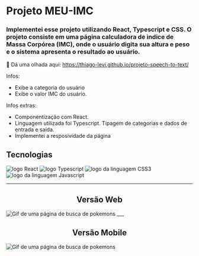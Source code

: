 
# Projeto MEU-IMC

### Implementei esse projeto utilizando React, Typescript e CSS. O projeto consiste em uma página calculadora de ìndice de Massa Corpórea (IMC), onde o usuário digita sua altura e peso e o sistema apresenta o resultado ao usuário. 

👀 Dá uma olhada aqui: <https://thiago-levi.github.io/projeto-speech-to-text/>

Infos:
- Exibe a categoria do usuário
- Exibe o valor IMC do usuário.

Infos extras:
- Componentização com React.
- Linguagem utilizada foi Typescript. Tipagem de categorias e dados de entrada e saída.
- Implementei a resposividade da página

## Tecnologias

<img alt="logo React" src="https://img.shields.io/badge/React-20232A?style=for-the-badge&logo=react&logoColor=61DAFB"> <img alt="logo Typescript" src="https://img.shields.io/badge/TypeScript-007ACC?style=for-the-badge&logo=typescript&logoColor=white"> <img alt="logo da linguagem CSS3" src="https://img.shields.io/badge/CSS3-1572B6?style=for-the-badge&logo=css3&logoColor=white"> <img alt="logo da linguagem Javascript" src="https://img.shields.io/badge/JavaScript-323330?style=for-the-badge&logo=javascript&logoColor=F7DF1E">

---

<h2 align="center">Versão Web</h2>

<img src="./src/img/tela01.gif" alt="Gif de uma página de busca de pokemons "> 
___

<h2 align="center">Versão Mobile</h2>
<img src="./src/img/tela02.gif" alt="Gif de uma página de busca de pokemons">
